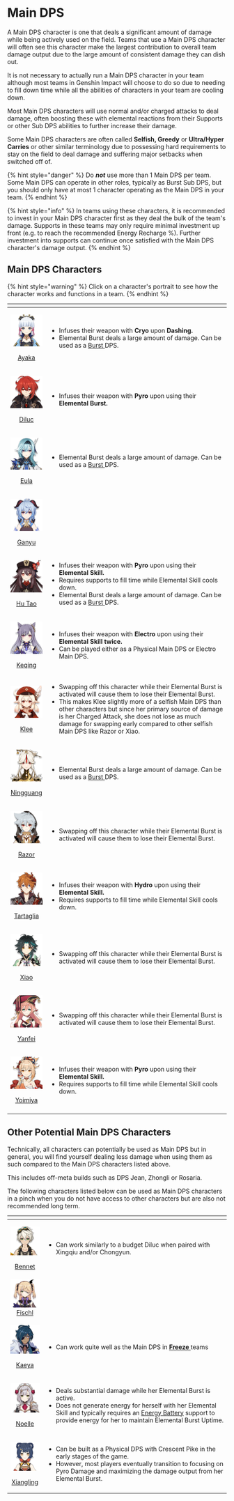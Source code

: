 # Main DPS

A Main DPS character is one that deals a significant amount of damage while being actively used on the field. Teams that use a Main DPS character will often see this character make the largest contribution to overall team damage output due to the large amount of consistent damage they can dish out.

It is not necessary to actually run a Main DPS character in your team although most teams in Genshin Impact will choose to do so due to needing to fill down time while all the abilities of characters in your team are cooling down.

Most Main DPS characters will use normal and/or charged attacks to deal damage, often boosting these with elemental reactions from their Supports or other Sub DPS abilities to further increase their damage.

Some Main DPS characters are often called **Selfish, Greedy** or **Ultra/Hyper Carries** or other similar terminology due to possessing hard requirements to stay on the field to deal damage and suffering major setbacks when switched off of.

{% hint style="danger" %}
Do _**not**_ use more than 1 Main DPS per team.   
Some Main DPS can operate in other roles, typically as Burst Sub DPS, but you should only have at most 1 character operating as the Main DPS in your team.
{% endhint %}

{% hint style="info" %}
In teams using these characters, it is recommended to invest in your Main DPS character first as they deal the bulk of the team's damage. Supports in these teams may only require minimal investment up front \(e.g. to reach the recommended Energy Recharge %\). Further investment into supports can continue once satisfied with the Main DPS character's damage output.
{% endhint %}

## Main DPS Characters

{% hint style="warning" %}
Click on a character's portrait to see how the character works and functions in a team.
{% endhint %}

<table>
  <thead>
    <tr>
      <th style="text-align:center"></th>
      <th style="text-align:left"></th>
    </tr>
  </thead>
  <tbody>
    <tr>
      <td style="text-align:center">
        <p><a href="../characters/cryo/ayaka.md"><img src="../.gitbook/assets/ui_avataricon_ayaka.png" alt/> </a>
        </p>
        <p><a href="../characters/cryo/ayaka.md">Ayaka</a>
        </p>
      </td>
      <td style="text-align:left">
        <ul>
          <li>Infuses their weapon with <b>Cryo </b>upon <b>Dashing.</b>
          </li>
          <li>Elemental Burst deals a large amount of damage. Can be used as a <a href="sub-dps/burst.md">Burst </a>DPS.</li>
        </ul>
      </td>
    </tr>
    <tr>
      <td style="text-align:center">
        <p><a href="../characters/pyro/diluc.md"><img src="../.gitbook/assets/ui_avataricon_diluc.png" alt/> </a>
        </p>
        <p><a href="../characters/pyro/diluc.md">Diluc</a>
        </p>
      </td>
      <td style="text-align:left">
        <ul>
          <li>Infuses their weapon with <b>Pyro </b>upon using their <b>Elemental Burst.</b>
          </li>
        </ul>
      </td>
    </tr>
    <tr>
      <td style="text-align:center">
        <p><a href="../characters/cryo/eula.md"><img src="../.gitbook/assets/ui_avataricon_eula.png" alt/> </a>
        </p>
        <p><a href="../characters/cryo/eula.md">Eula</a>
        </p>
      </td>
      <td style="text-align:left">
        <ul>
          <li>Elemental Burst deals a large amount of damage. Can be used as a <a href="sub-dps/burst.md">Burst </a>DPS.</li>
        </ul>
      </td>
    </tr>
    <tr>
      <td style="text-align:center">
        <p><a href="../characters/cryo/ganyu.md"><img src="../.gitbook/assets/ui_avataricon_ganyu.png" alt/> </a>
        </p>
        <p><a href="../characters/cryo/ganyu.md">Ganyu</a>
        </p>
      </td>
      <td style="text-align:left"></td>
    </tr>
    <tr>
      <td style="text-align:center">
        <p><a href="../characters/pyro/hu-tao.md"><img src="../.gitbook/assets/ui_avataricon_hutao.png" alt/> </a>
        </p>
        <p><a href="../characters/pyro/hu-tao.md">Hu Tao</a>
        </p>
      </td>
      <td style="text-align:left">
        <ul>
          <li>Infuses their weapon with <b>Pyro </b>upon using their <b>Elemental Skill.</b>
          </li>
          <li>Requires supports to fill time while Elemental Skill cools down.</li>
          <li>Elemental Burst deals a large amount of damage. Can be used as a <a href="sub-dps/burst.md">Burst </a>DPS.</li>
        </ul>
      </td>
    </tr>
    <tr>
      <td style="text-align:center">
        <p><a href="../characters/electro/keqing.md"><img src="../.gitbook/assets/ui_avataricon_keqing.png" alt/> </a>
        </p>
        <p><a href="../characters/electro/keqing.md">Keqing</a>
        </p>
      </td>
      <td style="text-align:left">
        <ul>
          <li>Infuses their weapon with <b>Electro </b>upon using their <b>Elemental Skill twice.</b>
          </li>
          <li>Can be played either as a Physical Main DPS or Electro Main DPS.</li>
        </ul>
      </td>
    </tr>
    <tr>
      <td style="text-align:center">
        <p><a href="../characters/pyro/klee.md"><img src="../.gitbook/assets/ui_avataricon_klee.png" alt/> </a>
        </p>
        <p><a href="../characters/pyro/klee.md">Klee</a>
        </p>
      </td>
      <td style="text-align:left">
        <ul>
          <li>Swapping off this character while their Elemental Burst is activated will
            cause them to lose their Elemental Burst.</li>
          <li>This makes Klee slightly more of a selfish Main DPS than other characters
            but since her primary source of damage is her Charged Attack, she does
            not lose as much damage for swapping early compared to other selfish Main
            DPS like Razor or Xiao.</li>
        </ul>
      </td>
    </tr>
    <tr>
      <td style="text-align:center">
        <p><a href="../characters/geo/ningguang.md"><img src="../.gitbook/assets/ui_avataricon_ningguang.png" alt/> </a>
        </p>
        <p><a href="../characters/geo/ningguang.md">Ningguang</a>
        </p>
      </td>
      <td style="text-align:left">
        <ul>
          <li>Elemental Burst deals a large amount of damage. Can be used as a <a href="sub-dps/burst.md">Burst </a>DPS.</li>
        </ul>
      </td>
    </tr>
    <tr>
      <td style="text-align:center">
        <p><a href="../characters/electro/razor.md"><img src="../.gitbook/assets/ui_avataricon_razor.png" alt/> </a>
        </p>
        <p><a href="../characters/electro/razor.md">Razor</a>
        </p>
      </td>
      <td style="text-align:left">
        <ul>
          <li>Swapping off this character while their Elemental Burst is activated will
            cause them to lose their Elemental Burst.</li>
        </ul>
      </td>
    </tr>
    <tr>
      <td style="text-align:center">
        <p><a href="../characters/hydro/tartaglia.md"><img src="../.gitbook/assets/ui_avataricon_tartaglia.png" alt/> </a>
        </p>
        <p><a href="../characters/hydro/tartaglia.md">Tartaglia</a>
        </p>
      </td>
      <td style="text-align:left">
        <ul>
          <li>Infuses their weapon with <b>Hydro </b>upon using their <b>Elemental Skill.</b>
          </li>
          <li>Requires supports to fill time while Elemental Skill cools down.</li>
        </ul>
      </td>
    </tr>
    <tr>
      <td style="text-align:center">
        <p><a href="../characters/anemo/xiao.md"><img src="../.gitbook/assets/ui_avataricon_xiao.png" alt/> </a>
        </p>
        <p><a href="../characters/anemo/xiao.md">Xiao</a>
        </p>
      </td>
      <td style="text-align:left">
        <ul>
          <li>Swapping off this character while their Elemental Burst is activated will
            cause them to lose their Elemental Burst.</li>
        </ul>
      </td>
    </tr>
    <tr>
      <td style="text-align:center">
        <p><a href="../characters/pyro/yanfei.md"><img src="../.gitbook/assets/ui_avataricon_yanfei.png" alt/> </a>
        </p>
        <p><a href="../characters/pyro/yanfei.md">Yanfei</a>
        </p>
      </td>
      <td style="text-align:left">
        <ul>
          <li>Swapping off this character while their Elemental Burst is activated will
            cause them to lose their Elemental Burst.</li>
        </ul>
      </td>
    </tr>
    <tr>
      <td style="text-align:center">
        <p><a href="../characters/pyro/yoimiya.md"><img src="../.gitbook/assets/ui_avataricon_yoimiya.png" alt/> </a>
        </p>
        <p><a href="../characters/pyro/yoimiya.md">Yoimiya</a>
        </p>
      </td>
      <td style="text-align:left">
        <p></p>
        <ul>
          <li>Infuses their weapon with <b>Pyro </b>upon using their <b>Elemental Skill.</b>
          </li>
          <li>Requires supports to fill time while Elemental Skill cools down.</li>
        </ul>
      </td>
    </tr>
    <tr>
      <td style="text-align:center"></td>
      <td style="text-align:left"></td>
    </tr>
  </tbody>
</table>

## Other Potential Main DPS Characters

Technically, all characters can potentially be used as Main DPS but in general, you will find yourself dealing less damage when using them as such compared to the Main DPS characters listed above.

This includes off-meta builds such as DPS Jean, Zhongli or Rosaria.

The following characters listed below can be used as Main DPS characters in a pinch when you do not have access to other characters but are also not recommended long term.

<table>
  <thead>
    <tr>
      <th style="text-align:center"></th>
      <th style="text-align:left"></th>
    </tr>
  </thead>
  <tbody>
    <tr>
      <td style="text-align:center">
        <p><a href="../characters/pyro/bennett.md"><img src="../.gitbook/assets/ui_avataricon_bennett.png" alt/> </a>
        </p>
        <p><a href="../characters/pyro/bennett.md">Bennet</a>
        </p>
      </td>
      <td style="text-align:left">
        <ul>
          <li>Can work similarly to a budget Diluc when paired with Xingqiu and/or Chongyun.</li>
        </ul>
      </td>
    </tr>
    <tr>
      <td style="text-align:center"><a href="../characters/electro/fischl.md"><img src="../.gitbook/assets/ui_avataricon_fischl.png" alt/> <br />Fischl</a>
      </td>
      <td style="text-align:left"></td>
    </tr>
    <tr>
      <td style="text-align:center">
        <p><a href="../characters/cryo/kaeya.md"><img src="../.gitbook/assets/ui_avataricon_kaeya.png" alt/> </a>
        </p>
        <p><a href="../characters/cryo/kaeya.md">Kaeya</a>
        </p>
      </td>
      <td style="text-align:left">
        <ul>
          <li>Can work quite well as the Main DPS in <a href="../teams/freeze.md"><b>Freeze </b></a>teams</li>
        </ul>
      </td>
    </tr>
    <tr>
      <td style="text-align:center">
        <p><a href="../characters/geo/noelle.md"><img src="../.gitbook/assets/ui_avataricon_noelle.png" alt/> </a>
        </p>
        <p><a href="../characters/geo/noelle.md">Noelle</a>
        </p>
      </td>
      <td style="text-align:left">
        <ul>
          <li>Deals substantial damage while her Elemental Burst is active.</li>
          <li>Does not generate energy for herself with her Elemental Skill and typically
            requires an <a href="support/energy-battery.md">Energy Battery</a> support
            to provide energy for her to maintain Elemental Burst Uptime.</li>
        </ul>
      </td>
    </tr>
    <tr>
      <td style="text-align:center">
        <p><a href="../characters/pyro/xiangling.md"><img src="../.gitbook/assets/ui_avataricon_xiangling.png" alt/> </a>
        </p>
        <p><a href="../characters/pyro/xiangling.md">Xiangling</a>
        </p>
      </td>
      <td style="text-align:left">
        <ul>
          <li>Can be built as a Physical DPS with Crescent Pike in the early stages
            of the game.</li>
          <li>However, most players eventually transition to focusing on Pyro Damage
            and maximizing the damage output from her Elemental Burst.</li>
        </ul>
      </td>
    </tr>
  </tbody>
</table>

